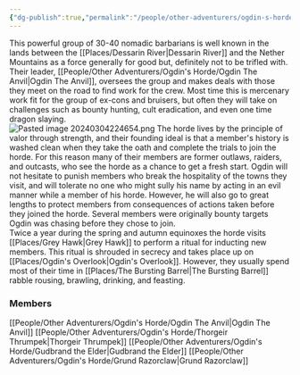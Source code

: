 ```yaml
---
{"dg-publish":true,"permalink":"/people/other-adventurers/ogdin-s-horde/ogdin-s-horde/"}
---
```


This powerful group of 30-40 nomadic barbarians is well known in the lands between the [[Places/Dessarin River\|Dessarin River]] and the Nether Mountains as a force generally for good but, definitely not to be trifled with.  Their leader, [[People/Other Adventurers/Ogdin's Horde/Ogdin The Anvil\|Ogdin The Anvil]], oversees the group and makes deals with those they meet on the road to find work for the crew.  Most time this is mercenary work fit for the group of ex-cons and bruisers, but often they will take on challenges such as bounty hunting, cult eradication, and even one time dragon slaying.  
![Pasted image 20240304224654.png](/img/user/Z_Attachments/Pasted%20image%2020240304224654.png)
The horde lives by the principle of valor through strength, and their founding ideal is that a member's history is washed clean when they take the oath and complete the trials to join the horde.  For this reason many of their members are former outlaws, raiders, and outcasts, who see the horde as a chance to get a fresh start.  Ogdin will not hesitate to punish members who break the hospitality of the towns they visit, and will tolerate no one who might sully his name by acting in an evil manner while a member of his horde.  However, he will also go to great lengths to protect members from consequences of actions taken before they joined the horde.  Several members were originally bounty targets Ogdin was chasing before they chose to join.  
Twice a year during the spring and autumn equinoxes the horde visits [[Places/Grey Hawk\|Grey Hawk]] to perform a ritual for inducting new members.  This ritual is shrouded in secrecy and takes place up on [[Places/Ogdin's Overlook\|Ogdin's Overlook]].  However, they usually spend most of their time in [[Places/The Bursting Barrel\|The Bursting Barrel]] rabble rousing, brawling, drinking, and feasting.  

### Members
[[People/Other Adventurers/Ogdin's Horde/Ogdin The Anvil\|Ogdin The Anvil]]
[[People/Other Adventurers/Ogdin's Horde/Thorgeir Thrumpek\|Thorgeir Thrumpek]]
[[People/Other Adventurers/Ogdin's Horde/Gudbrand the Elder\|Gudbrand the Elder]]
[[People/Other Adventurers/Ogdin's Horde/Grund Razorclaw\|Grund Razorclaw]]